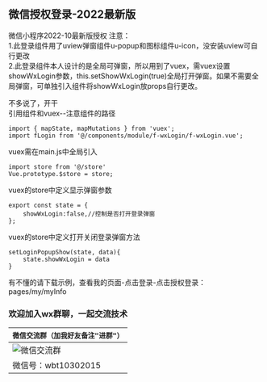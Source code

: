 ## 微信授权登录-2022最新版

微信小程序2022-10最新版授权
注意：  
1.此登录组件用了uview弹窗组件u-popup和图标组件u-icon，没安装uview可自行更改  
2.此登录组件本人设计的是全局可弹窗，所以用到了vuex，需vuex设置showWxLogin参数，this.setShowWxLogin(true)全局打开弹窗。如果不需要全局弹窗，可单独引入组件将showWxLogin放props自行更改。
     
不多说了，开干  
引用组件和vuex--注意组件的路径
```
import { mapState, mapMutations } from 'vuex';
import fLogin from '@/components/module/f-wxLogin/f-wxLogin.vue';
```

vuex需在main.js中全局引入
```
import store from '@/store'
Vue.prototype.$store = store;
```

vuex的store中定义显示弹窗参数
```
export const state = {
    showWxLogin:false,//控制是否打开登录弹窗
};
```

vuex的store中定义打开关闭登录弹窗方法
```
setLoginPopupShow(state, data){
	state.showWxLogin = data
}
```

有不懂的请下载示例，查看我的页面-点击登录-点击授权登录：pages/my/myInfo


### 欢迎加入wx群聊，一起交流技术

| `微信交流群（加我好友备注"进群"）`                  |
|--------------------------- |
|![微信交流群](https://img02.163.gg/img/1/19/33/61/1193361-dtzzkprpse.jpg!YM0000)|
|微信号：wbt10302015|

